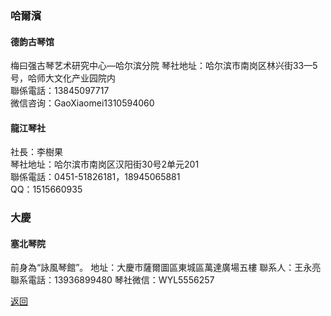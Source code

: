 ### 哈爾濱

#### 德韵古琴馆
梅曰强古琴艺术研究中心—哈尔滨分院
琴社地址：哈尔滨市南岗区林兴街33—5号，哈师大文化产业园院内  
聯係電話：13845097717  
微信咨询：GaoXiaomei1310594060  

#### 龍江琴社
社長：李樹果    
琴社地址：哈尔滨市南岗区汉阳街30号2单元201  
聯係電話：0451-51826181，18945065881  
QQ：1515660935


### 大慶
#### 塞北琴院
前身為“詠風琴館”。
地址：大慶市薩爾圖區東城區萬達廣場五樓
聯系人：王永亮
聯系電話：13936899480
琴社微信：WYL5556257




[返回](China.md)
